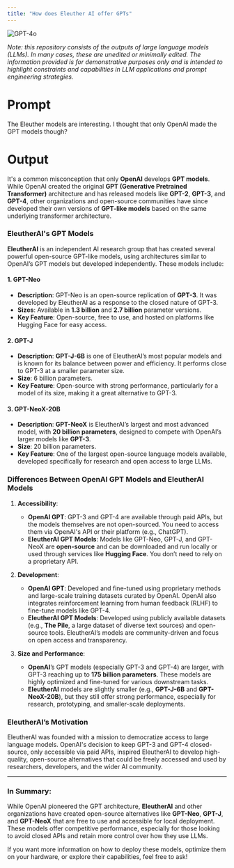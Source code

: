 ```yaml
---
title: "How does Eleuther AI offer GPTs"
---
```

![GPT-4o](https://img.shields.io/badge/GPT--4o-3333FF?style=for-the-badge&logo=openai&logoColor=white)



*Note: this repository consists of the outputs of large language models (LLMs). In many cases, these are unedited or minimally edited. The information provided is for demonstrative purposes only and is intended to highlight constraints and capabilities in LLM applications and prompt engineering strategies.*


# Prompt

The Eleuther models are interesting. I thought that only OpenAI made the GPT models though?

# Output

It's a common misconception that only **OpenAI** develops **GPT models**. While OpenAI created the original **GPT (Generative Pretrained Transformer)** architecture and has released models like **GPT-2**, **GPT-3**, and **GPT-4**, other organizations and open-source communities have since developed their own versions of **GPT-like models** based on the same underlying transformer architecture.

### **EleutherAI's GPT Models**
**EleutherAI** is an independent AI research group that has created several powerful open-source GPT-like models, using architectures similar to OpenAI’s GPT models but developed independently. These models include:

#### **1. GPT-Neo**
- **Description**: GPT-Neo is an open-source replication of **GPT-3**. It was developed by EleutherAI as a response to the closed nature of GPT-3.
- **Sizes**: Available in **1.3 billion** and **2.7 billion** parameter versions.
- **Key Feature**: Open-source, free to use, and hosted on platforms like Hugging Face for easy access.

#### **2. GPT-J**
- **Description**: **GPT-J-6B** is one of EleutherAI’s most popular models and is known for its balance between power and efficiency. It performs close to GPT-3 at a smaller parameter size.
- **Size**: 6 billion parameters.
- **Key Feature**: Open-source with strong performance, particularly for a model of its size, making it a great alternative to GPT-3.

#### **3. GPT-NeoX-20B**
- **Description**: **GPT-NeoX** is EleutherAI’s largest and most advanced model, with **20 billion parameters**, designed to compete with OpenAI’s larger models like **GPT-3**.
- **Size**: 20 billion parameters.
- **Key Feature**: One of the largest open-source language models available, developed specifically for research and open access to large LLMs.

### **Differences Between OpenAI GPT Models and EleutherAI Models**
1. **Accessibility**:
   - **OpenAI GPT**: GPT-3 and GPT-4 are available through paid APIs, but the models themselves are not open-sourced. You need to access them via OpenAI's API or their platform (e.g., ChatGPT).
   - **EleutherAI GPT Models**: Models like GPT-Neo, GPT-J, and GPT-NeoX are **open-source** and can be downloaded and run locally or used through services like **Hugging Face**. You don’t need to rely on a proprietary API.

2. **Development**:
   - **OpenAI GPT**: Developed and fine-tuned using proprietary methods and large-scale training datasets curated by OpenAI. OpenAI also integrates reinforcement learning from human feedback (RLHF) to fine-tune models like GPT-4.
   - **EleutherAI GPT Models**: Developed using publicly available datasets (e.g., **The Pile**, a large dataset of diverse text sources) and open-source tools. EleutherAI’s models are community-driven and focus on open access and transparency.

3. **Size and Performance**:
   - **OpenAI**’s GPT models (especially GPT-3 and GPT-4) are larger, with GPT-3 reaching up to **175 billion parameters**. These models are highly optimized and fine-tuned for various downstream tasks.
   - **EleutherAI** models are slightly smaller (e.g., **GPT-J-6B** and **GPT-NeoX-20B**), but they still offer strong performance, especially for research, prototyping, and smaller-scale deployments.

### **EleutherAI’s Motivation**
EleutherAI was founded with a mission to democratize access to large language models. OpenAI's decision to keep GPT-3 and GPT-4 closed-source, only accessible via paid APIs, inspired EleutherAI to develop high-quality, open-source alternatives that could be freely accessed and used by researchers, developers, and the wider AI community.

---

### **In Summary**:
While OpenAI pioneered the GPT architecture, **EleutherAI** and other organizations have created open-source alternatives like **GPT-Neo**, **GPT-J**, and **GPT-NeoX** that are free to use and accessible for local deployment. These models offer competitive performance, especially for those looking to avoid closed APIs and retain more control over how they use LLMs.

If you want more information on how to deploy these models, optimize them on your hardware, or explore their capabilities, feel free to ask!